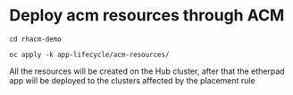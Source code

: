 # Deploy acm resources through ACM

```
cd rhacm-demo
```

```
oc apply -k app-lifecycle/acm-resources/
```

All the resources will be created on the Hub cluster, after that the etherpad app will be deployed
to the clusters affected by the placement rule
